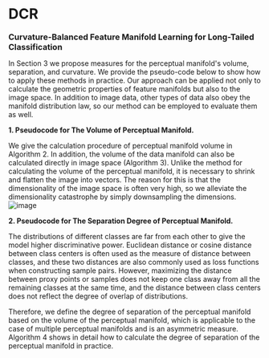 # DCR
<font size=3 >**Curvature-Balanced Feature Manifold Learning for Long-Tailed Classification**</font>

In Section 3 we propose measures for the perceptual manifold's volume, separation, and curvature. We provide the pseudo-code below to show how to apply these methods in practice. Our approach can be applied not only to calculate the geometric properties of feature manifolds but also to the image space. In addition to image data, other types of data also obey the manifold distribution law, so our method can be employed to evaluate them as well.

**1. Pseudocode for The Volume of Perceptual Manifold.**

We give the calculation procedure of perceptual manifold volume in Algorithm 2. In addition, the volume of the data manifold can also be calculated directly in image space (Algorithm 3). Unlike the method for calculating the volume of the perceptual manifold, it is necessary to shrink and flatten the image into vectors. The reason for this is that the dimensionality of the image space is often very high, so we alleviate the dimensionality catastrophe by simply downsampling the dimensions.
![image](https://user-images.githubusercontent.com/31196857/199918189-f0702dd2-4dbb-4236-af64-a0ec206b57a6.png)


**2. Pseudocode for The Separation Degree of Perceptual Manifold.**

The distributions of different classes are far from each other to give the model higher discriminative power. Euclidean distance or cosine distance between class centers is often used as the measure of distance between classes, and these two distances are also commonly used as loss functions when constructing sample pairs. However, maximizing the distance between proxy points or samples does not keep one class away from all the remaining classes at the same time, and the distance between class centers does not reflect the degree of overlap of distributions.

Therefore, we define the degree of separation of the perceptual manifold based on the volume of the perceptual manifold, which is applicable to the case of multiple perceptual manifolds and is an asymmetric measure. Algorithm 4 shows in detail how to calculate the degree of separation of the perceptual manifold in practice. 
